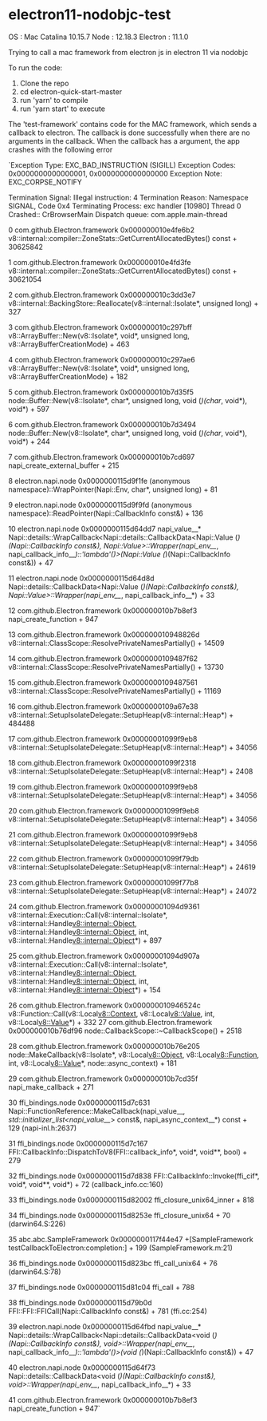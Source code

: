 # electron11-nodobjc-test

OS : Mac Catalina 10.15.7
Node : 12.18.3
Electron : 11.1.0

Trying to call a mac framework from electron js in electron 11 via nodobjc 

To run the code:

1. Clone the repo
2. cd electron-quick-start-master
2. run 'yarn' to compile
3. run 'yarn start' to execute

The 'test-framework' contains code for the MAC framework, which sends a callback to electron. 
The callback is done successfully when there are no arguments in the callback.
When the callback has a argument, the app crashes with the following error 


`Exception Type:        EXC_BAD_INSTRUCTION (SIGILL)
Exception Codes:       0x0000000000000001, 0x0000000000000000
Exception Note:        EXC_CORPSE_NOTIFY

Termination Signal:    Illegal instruction: 4
Termination Reason:    Namespace SIGNAL, Code 0x4
Terminating Process:   exc handler [10980]
Thread 0 Crashed:: CrBrowserMain  Dispatch queue: com.apple.main-thread

0   com.github.Electron.framework 	0x000000010e4fe6b2 v8::internal::compiler::ZoneStats::GetCurrentAllocatedBytes() const + 30625842

1   com.github.Electron.framework 	0x000000010e4fd3fe v8::internal::compiler::ZoneStats::GetCurrentAllocatedBytes() const + 30621054

2   com.github.Electron.framework 	0x000000010c3dd3e7 v8::internal::BackingStore::Reallocate(v8::internal::Isolate*, unsigned long) + 327

3   com.github.Electron.framework 	0x000000010c297bff v8::ArrayBuffer::New(v8::Isolate*, void*, unsigned long, v8::ArrayBufferCreationMode) + 463

4   com.github.Electron.framework 	0x000000010c297ae6 v8::ArrayBuffer::New(v8::Isolate*, void*, unsigned long, v8::ArrayBufferCreationMode) + 182

5   com.github.Electron.framework 	0x000000010b7d35f5 node::Buffer::New(v8::Isolate*, char*, unsigned long, void (*)(char*, void*), void*) + 597

6   com.github.Electron.framework 	0x000000010b7d3494 node::Buffer::New(v8::Isolate*, char*, unsigned long, void (*)(char*, void*), void*) + 244

7   com.github.Electron.framework 	0x000000010b7cd697 napi_create_external_buffer + 215

8   electron.napi.node            	0x0000000115d9f1fe (anonymous namespace)::WrapPointer(Napi::Env, char*, unsigned long) + 81

9   electron.napi.node            	0x0000000115d9f9fd (anonymous namespace)::ReadPointer(Napi::CallbackInfo const&) + 136

10  electron.napi.node            	0x0000000115d64dd7 napi_value__* Napi::details::WrapCallback<Napi::details::CallbackData<Napi::Value (*)(Napi::CallbackInfo const&), Napi::Value>::Wrapper(napi_env__*, napi_callback_info__*)::'lambda'()>(Napi::Value (*)(Napi::CallbackInfo const&)) + 47

11  electron.napi.node            	0x0000000115d64d8d Napi::details::CallbackData<Napi::Value (*)(Napi::CallbackInfo const&), Napi::Value>::Wrapper(napi_env__*, napi_callback_info__*) + 33

12  com.github.Electron.framework 	0x000000010b7b8ef3 napi_create_function + 947

13  com.github.Electron.framework 	0x000000010948826d v8::internal::ClassScope::ResolvePrivateNamesPartially() + 14509

14  com.github.Electron.framework 	0x0000000109487f62 v8::internal::ClassScope::ResolvePrivateNamesPartially() + 13730

15  com.github.Electron.framework 	0x0000000109487561 v8::internal::ClassScope::ResolvePrivateNamesPartially() + 11169

16  com.github.Electron.framework 	0x0000000109a67e38 v8::internal::SetupIsolateDelegate::SetupHeap(v8::internal::Heap*) + 484488

17  com.github.Electron.framework 	0x00000001099f9eb8 v8::internal::SetupIsolateDelegate::SetupHeap(v8::internal::Heap*) + 34056

18  com.github.Electron.framework 	0x00000001099f2318 v8::internal::SetupIsolateDelegate::SetupHeap(v8::internal::Heap*) + 2408

19  com.github.Electron.framework 	0x00000001099f9eb8 v8::internal::SetupIsolateDelegate::SetupHeap(v8::internal::Heap*) + 34056

20  com.github.Electron.framework 	0x00000001099f9eb8 v8::internal::SetupIsolateDelegate::SetupHeap(v8::internal::Heap*) + 34056

21  com.github.Electron.framework 	0x00000001099f9eb8 v8::internal::SetupIsolateDelegate::SetupHeap(v8::internal::Heap*) + 34056

22  com.github.Electron.framework 	0x00000001099f79db v8::internal::SetupIsolateDelegate::SetupHeap(v8::internal::Heap*) + 24619

23  com.github.Electron.framework 	0x00000001099f77b8 v8::internal::SetupIsolateDelegate::SetupHeap(v8::internal::Heap*) + 24072

24  com.github.Electron.framework 	0x00000001094d9361 v8::internal::Execution::Call(v8::internal::Isolate*, v8::internal::Handle<v8::internal::Object>, v8::internal::Handle<v8::internal::Object>, int, v8::internal::Handle<v8::internal::Object>*) + 897

25  com.github.Electron.framework 	0x00000001094d907a v8::internal::Execution::Call(v8::internal::Isolate*, v8::internal::Handle<v8::internal::Object>, v8::internal::Handle<v8::internal::Object>, int, v8::internal::Handle<v8::internal::Object>*) + 154

26  com.github.Electron.framework 	0x000000010946524c v8::Function::Call(v8::Local<v8::Context>, v8::Local<v8::Value>, int, v8::Local<v8::Value>*) + 332
27  com.github.Electron.framework 	0x000000010b76df96 node::CallbackScope::~CallbackScope() + 2518

28  com.github.Electron.framework 	0x000000010b76e205 node::MakeCallback(v8::Isolate*, v8::Local<v8::Object>, v8::Local<v8::Function>, int, v8::Local<v8::Value>*, node::async_context) + 181

29  com.github.Electron.framework 	0x000000010b7cd35f napi_make_callback + 271

30  ffi_bindings.node             	0x0000000115d7c631 Napi::FunctionReference::MakeCallback(napi_value__*, std::initializer_list<napi_value__*> const&, napi_async_context__*) const + 129 (napi-inl.h:2637)

31  ffi_bindings.node             	0x0000000115d7c167 FFI::CallbackInfo::DispatchToV8(FFI::callback_info*, void*, void**, bool) + 279

32  ffi_bindings.node             	0x0000000115d7d838 FFI::CallbackInfo::Invoke(ffi_cif*, void*, void**, void*) + 72 (callback_info.cc:160)

33  ffi_bindings.node             	0x0000000115d82002 ffi_closure_unix64_inner + 818

34  ffi_bindings.node             	0x0000000115d8253e ffi_closure_unix64 + 70 (darwin64.S:226)

35  abc.abc.SampleFramework       	0x0000000117f44e47 +[SampleFramework testCallbackToElectron:completion:] + 199 (SampleFramework.m:21)

36  ffi_bindings.node             	0x0000000115d823bc ffi_call_unix64 + 76 (darwin64.S:78)

37  ffi_bindings.node             	0x0000000115d81c04 ffi_call + 788

38  ffi_bindings.node             	0x0000000115d79b0d FFI::FFI::FFICall(Napi::CallbackInfo const&) + 781 (ffi.cc:254)

39  electron.napi.node            	0x0000000115d64fbd napi_value__* Napi::details::WrapCallback<Napi::details::CallbackData<void (*)(Napi::CallbackInfo const&), void>::Wrapper(napi_env__*, napi_callback_info__*)::'lambda'()>(void (*)(Napi::CallbackInfo const&)) + 47

40  electron.napi.node            	0x0000000115d64f73 Napi::details::CallbackData<void (*)(Napi::CallbackInfo const&), void>::Wrapper(napi_env__*, napi_callback_info__*) + 33

41  com.github.Electron.framework 	0x000000010b7b8ef3 napi_create_function + 947`

